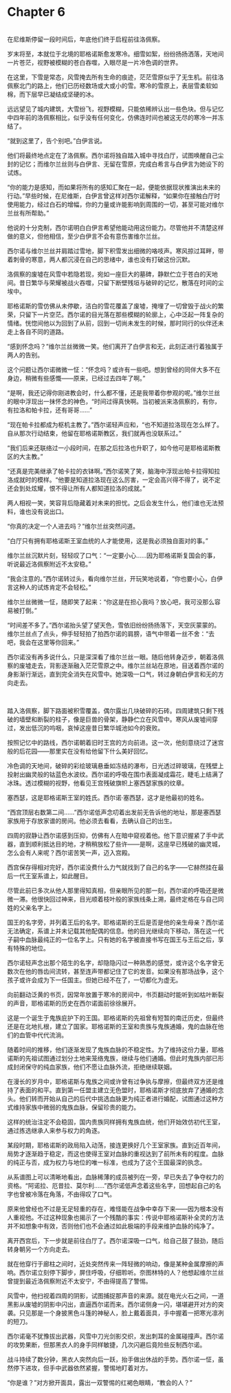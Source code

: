 # Chapter 6

<br>
在尼维斯停留一段时间后，年底他们终于启程前往洛佩察。

岁末将至，本就位于北境的耶格诺斯愈发寒冷。细雪如絮，纷纷扬扬洒落，天地间一片苍茫，视野被模糊的苍白吞噬，入眼尽是一片冷色调的世界。

在这里，下雪是常态，风雪掩去所有生命的痕迹，茫茫雪原似乎了无生机。前往洛佩察北门的路上，他们已历经数场或大或小的雪。寒冷的雪原上，表层雪柔软如棉，而下层早已凝结成坚硬的冰。

远远望见了城内建筑，大雪纷飞，视野模糊，只能依稀辨认出一些色块。但与记忆中四年前的洛佩察相比，似乎没有任何变化，仿佛连时间也被这无尽的寒冷一并冻结了。

“就到这里了，告个别吧。”白伊言说。

他们将最终地点定在了洛佩察。西尔诺将独自踏入城中寻找白厅，试图唤醒自己尘封的记忆；而维尔兰丝则与白伊言、无留在雪原，完成白希言与白伊言为她设下的试炼。

“你的能力是感知，而如果将所有的感知汇聚在一起，便能依据现状推演出未来的行动。”早些时候，在尼维斯，白伊言曾这样对西尔诺解释，“如果你在接触白厅时使用能力，经过白石的增幅，你的力量或许能影响到周围的一切，甚至可能对维尔兰丝有所帮助。”

他说的十分克制，西尔诺明白白伊言希望他能动用这份能力。尽管他并不清楚这样做的意义，但他相信，至少白伊言不会有意伤害维尔兰丝。

西尔诺与维尔兰丝并肩踏过雪地，脚下积雪发出细微的咯吱声。寒风掠过耳畔，带着刺骨的寒意，两人都沉浸在自己的思绪中，谁也没有打破这份沉默。

洛佩察的废墟在风雪中若隐若现，宛如一座巨大的墓碑，静默伫立于苍白的天地间。昔日繁华与荣耀被战火吞噬，只留下断壁残垣与破碎的记忆，散落在时间的尘埃中。

耶格诺斯的雪仿佛从未停歇，洁白的雪花覆盖了废墟，掩埋了一切曾毁于战火的繁荣，只留下一片空茫。西尔诺的目光落在那些模糊的轮廓上，心中泛起一阵复杂的情绪。恍惚间他以为回到了从前，回到一切尚未发生的时候，那时同行的伙伴还未走上各自不同的道路。

“感到怀念吗？”维尔兰丝微微一笑。他们离开了白伊言和无，此刻正进行着独属于两人的告别。

这个问题让西尔诺微微一怔：“怀念吗？或许有一些吧。想到曾经的同伴大多不在身边，稍微有些感慨——原来，已经过去四年了啊。”

“是啊，我还记得你刚进教会时，什么都不懂，还是我带着你参观的呢。”维尔兰丝的眼中浮现出一抹怀念的神色，“时间过得真快啊。当初被派来洛佩察的，有你，有拉洛和帕卡拉，还有哥哥……”

“现在帕卡拉都成为枢机主教了。”西尔诺轻声应和，“也不知道拉洛现在怎么样了。自从那次行动结束，他留在耶格诺斯教区，我们就再也没联系过。”

“我们后来还联络过一小段时间，在那之后拉洛也升职了，如今他可是耶格诺斯教区的大主教。”

“还真是完美继承了帕卡拉的衣钵啊。”西尔诺笑了笑，脑海中浮现出帕卡拉得知拉洛成就时的模样。“他要是知道拉洛现在这么厉害，一定会高兴得不得了，说不定还会到处炫耀，恨不得让所有人都知道拉洛的成就。”

两人相视一笑，笑容背后隐藏着对未来的担忧。之后会发生什么，他们谁也无法预料，谁也没有说出口。

“你真的决定一个人进去吗？”维尔兰丝突然问道。

“白厅只有拥有耶格诺斯王室血统的人才能使用，这是我必须独自面对的事。”

维尔兰丝沉默片刻，轻轻叹了口气：“一定要小心……因为耶格诺斯复国会的事，听说最近洛佩察附近不太安稳。”

“我会注意的。”西尔诺转过头，看向维尔兰丝，开玩笑地说着，“你也要小心，白伊言这种人的试炼肯定不会轻松。”

维尔兰丝微微一怔，随即笑了起来：“你这是在担心我吗？放心吧，我可没那么容易被打倒。”

“时间差不多了。”西尔诺抬头望了望天色，雪依旧纷纷扬扬落下，天空灰蒙蒙的。维尔兰丝点了点头，伸手轻轻拍了拍西尔诺的肩膀，语气中带着一丝不舍：“去吧，我会在这里等你回来。”

西尔诺没有再多说什么，只是深深看了维尔兰丝一眼。随后他转身迈步，朝着洛佩察的废墟走去，背影逐渐融入茫茫雪原之中。维尔兰丝站在原地，目送着西尔诺的身影渐行渐远，直到完全消失在风雪中。她深吸一口气，转过身朝白伊言和无的方向走去。

<br>

踏入洛佩察，脚下路面被积雪覆盖，偶尔露出几块破碎的石砖。四周建筑只剩下残破的墙壁和断裂的柱子，像是巨兽的骨架，静静伫立在风雪中。寒风从废墟间穿过，发出低沉的呜咽，哀悼这座昔日繁华城池如今的衰败。

按照记忆中的路线，西尔诺朝着旧时王宫的方向前进。这一次，他刻意绕过了迷宫般的后花园——那里实在没有给他留下什么美好回忆。

冷色调的天地间，破碎的彩绘玻璃悬垂如冻结的瀑布，日光透过碎玻璃，在残壁上投射出幽灵般的钴蓝色水波纹。西尔诺的呼吸在围巾表面凝成霜花，睫毛上结满了冰珠。透过模糊的视野，他看见王宫残破旗帜上塞西瑟家族的纹章。

塞西瑟，这是耶格诺斯王室的姓氏。西尔诺·塞西瑟，这才是他最初的姓名。

“西宫顶层右数第二间……”西尔诺低声念叨着出发前无告诉他的地址，那是塞西瑟家族用于存放家谱的房间。他必须去看看，去确认自己的出生。

四周的寂静让西尔诺感到压抑，仿佛有人在暗中窥视着他。他下意识握紧了手中武器，直到顺利抵达目的地，才稍稍放松了些许——是啊，这座早已残破的幽灵城，怎么会有人来呢？西尔诺苦笑一声，迈入宫殿。

西宫保存得相对完好，西尔诺没费什么力气就找到了自己的名字——它赫然挂在最后一代王室系谱上，如此醒目。

尽管此前已多次从他人那里得知真相，但亲眼所见的那一刻，西尔诺的呼吸还是微微一滞。他很快回过神来，目光顺着枝叶般的家族线条上溯，最终定格在与自己同姓的父亲名字上。

国王的名字旁，并列着王后的名字。耶格诺斯的王后是否是他的亲生母亲？西尔诺无法确定，系谱上并未记载其他配偶的信息。他的目光继续向下移动，落在这一代子嗣中血脉最纯正的一位名字上。只有她的名字被直接书写在国王与王后之后，享有特殊的地位。

西尔诺轻声念出那个陌生的名字，却隐隐闪过一种熟悉的感觉，或许这个名字曾无数次在他的唇齿间流转，甚至连声带都记住了它的发音。如果没有那场战争，这个孩子或许会成为下一任国主。但她已经不在了，一切都化为虚无。

向前翻动泛黄的书页，因常年放置于寒冷的房间中，书页翻动时能听到如枯叶断裂的声音，耶格诺斯的历史在西尔诺面前徐徐展开。

这是一个诞生于鬼族庇护下的王国。耶格诺斯的先祖曾有短暂的南迁历史，但最终还是在北地扎根，建立了国家。耶格诺斯的王室和贵族与鬼族通婚，鬼的血脉在他们的血管中代代流淌。

随着时间的推移，他们逐渐发现了鬼族血脉的不稳定性。为了维持这份力量，耶格诺斯的先祖试图通过划分土地来笼络鬼族，继续与他们通婚。但此时鬼族内部已形成封闭保守的纯血家族，他们不愿让血脉外流，拒绝继续联姻。

在漫长的岁月中，耶格诺斯与鬼族之间或许曾有过争执与摩擦，但最终双方还是维持了表面的和平。直到第一任盟主建立无色盟时，耶格诺斯才彻底放弃了通婚的念头。他们转而开始从自己的后代中挑选血脉更为纯正者进行婚配，试图通过这种方式维持家族中微弱的鬼族血脉，保留珍贵的能力。

这样的统治注定不会稳固，国内贵族同样拥有鬼族血统，他们开始效仿初代王室，通过拣选继承人来参与权力的角逐。

某段时期，耶格诺斯的政局陷入动荡，接连更换好几个王室家族。直到近百年间，局势才逐渐趋于稳定，而这也使得王室对血脉的重视达到了前所未有的程度。血脉的纯正与否，成为权力与地位的唯一标准，也成为了这个王国最深的执念。

从系谱图上可以清晰地看出，血脉稀薄的成员被列在一旁，早已失去了争夺权力的资格。“阿诺拉、厄昔拉、莫尔利……”西尔诺低声念着这些名字，回想起自己的名字也曾被冷落在角落，不由得叹了口气。

原来他曾经也不过是无足轻重的存在，难怪能在战争中幸存下来——因为根本没有人重视他。不过这种现象也揭示了一个残酷的事实：传说中耶格诺斯补全灵的方法并不如想象中有效，否则他们也不会通过如此极端的手段来维护血脉的纯净了。

离开西宫后，下一步就是前往白厅了。西尔诺深吸一口气，给自己鼓了鼓劲，随后转身朝另一个方向走去。

就在他穿行于廊柱之间时，近处突然传来一阵轻微的响动，像是某种金属摩擦的声响。西尔诺立刻停下脚步，屏住呼吸，仔细聆听。奈图林特的人？他想起维尔兰丝曾提到最近洛佩察附近不太安宁，不由得提高了警惕。

风雪中，他扫视着四周的阴影，试图捕捉那声音的来源。就在电光火石之间，一道黑影从废墟的阴影中闪出，直逼西尔诺而来。西尔诺侧身一闪，堪堪避开对方的突袭。只见那是一个身披黑色斗篷的神秘人，脸上戴着面具，手中握着一把寒光凛冽的短刀。

西尔诺毫不犹豫拔出武器，风雪中刀光剑影交织，发出刺耳的金属碰撞声。西尔诺的攻势果断，但那黑衣人的身手同样敏捷，几次闪避后竟险些反制西尔诺。

战斗持续了数分钟，黑衣人突然向后一跃，抬手做出休战的手势。西尔诺一怔，虽然停下进攻，但手中武器依然紧握，警惕地盯着对方。

“你是谁？”对方掀开面具，露出一双警惕的红褐色眼睛，“教会的人？”
